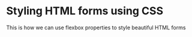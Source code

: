 
# Styling HTML forms using CSS

This is how we can use flexbox properties to style beautiful HTML forms 
